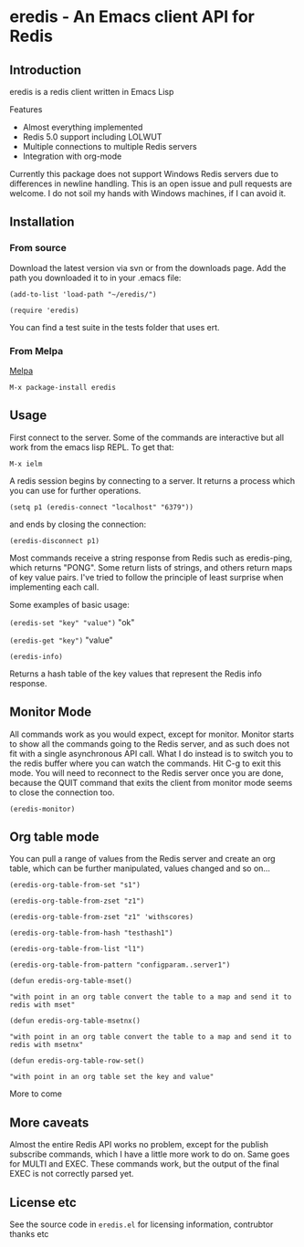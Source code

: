 # eredis - An Emacs client API for Redis

## Introduction

eredis is a redis client written in Emacs Lisp

Features

* Almost everything implemented 
* Redis 5.0 support including LOLWUT
* Multiple connections to multiple Redis servers
* Integration with org-mode

Currently this package does not support Windows Redis servers due to differences in newline handling. This is an open issue and pull requests are welcome. I do not soil my hands with Windows machines, if I can avoid it.

## Installation

### From source

Download the latest version via svn or from the downloads page. Add the path you downloaded it to in your .emacs file:

```
(add-to-list 'load-path "~/eredis/")

(require 'eredis)
```

You can find a test suite in the tests folder that uses ert.

### From Melpa

[Melpa](https://melpa.org/)

    M-x package-install eredis

## Usage

First connect to the server. Some of the commands are interactive but all work from the emacs lisp REPL. To get that:

`M-x ielm`

A redis session begins by connecting to a server. It returns a process which you can use for further operations.

`(setq p1 (eredis-connect "localhost" "6379"))`

and ends by closing the connection:

`(eredis-disconnect p1)`

Most commands receive a string response from Redis such as eredis-ping, which returns "PONG". Some return lists of strings, and others return maps of key value pairs. I've tried to follow the principle of least surprise when implementing each call.

Some examples of basic usage:

`(eredis-set "key" "value")`
"ok"

`(eredis-get "key")` 
"value"

`(eredis-info)`

Returns a hash table of the key values that represent the Redis info response.

## Monitor Mode

All commands work as you would expect, except for monitor. Monitor starts to show all the commands going to the Redis server, and as such does not fit with a single asynchronous API call. What I do instead is to switch you to the redis buffer where you can watch the commands. Hit C-g to exit this mode. You will need to reconnect to the Redis server once you are done, because the QUIT command that exits the client from monitor mode seems to close the connection too.

`(eredis-monitor)`

## Org table mode

You can pull a range of values from the Redis server and create an org table, which can be further manipulated, values changed and so on...

```
(eredis-org-table-from-set "s1")

(eredis-org-table-from-zset "z1")

(eredis-org-table-from-zset "z1" 'withscores)

(eredis-org-table-from-hash "testhash1")

(eredis-org-table-from-list "l1")

(eredis-org-table-from-pattern "configparam..server1")

(defun eredis-org-table-mset()

"with point in an org table convert the table to a map and send it to redis with mset"

(defun eredis-org-table-msetnx()

"with point in an org table convert the table to a map and send it to redis with msetnx"

(defun eredis-org-table-row-set()

"with point in an org table set the key and value"
```

More to come

## More caveats

Almost the entire Redis API works no problem, except for the publish subscribe commands, which I have a little more work to do on. Same goes for MULTI and EXEC. These commands work, but the output of the final EXEC is not correctly parsed yet.

## License etc

See the source code in `eredis.el` for licensing information, contrubtor thanks etc

